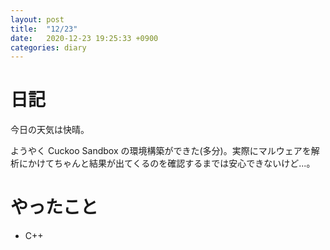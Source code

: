 ```yaml
---
layout: post
title:  "12/23"
date:   2020-12-23 19:25:33 +0900
categories: diary
---
```

# 日記

今日の天気は快晴。

ようやく Cuckoo Sandbox の環境構築ができた(多分)。実際にマルウェアを解析にかけてちゃんと結果が出てくるのを確認するまでは安心できないけど...。

# やったこと

- C++
